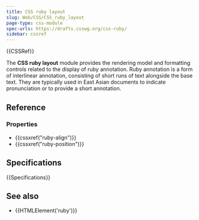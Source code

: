 ```yaml
---
title: CSS ruby layout
slug: Web/CSS/CSS_ruby_layout
page-type: css-module
spec-urls: https://drafts.csswg.org/css-ruby/
sidebar: cssref
---
```


{{CSSRef}}

The **CSS ruby layout** module provides the rendering model and formatting controls related to the display of ruby annotation. Ruby annotation is a form of interlinear annotation, consisting of short runs of text alongside the base text. They are typically used in East Asian documents to indicate pronunciation or to provide a short annotation.

## Reference

### Properties

- {{cssxref("ruby-align")}}
- {{cssxref("ruby-position")}}

## Specifications

{{Specifications}}

## See also

- {{HTMLElement('ruby')}}
